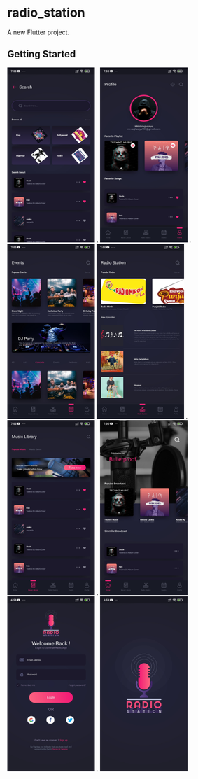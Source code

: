 # radio_station

A new Flutter project.

## Getting Started


<img src="/assets/git/0.jpeg" height="400" width="200"> . <img src="/assets/git/1.jpeg" height="400" width="200"> . <img src="/assets/git/2.jpeg" height="400" width="200">
<img src="/assets/git/3.jpeg" height="400" width="200"> . <img src="/assets/git/4.jpeg" height="400" width="200"> . <img src="/assets/git/5.jpeg" height="400" width="200">
<img src="/assets/git/6.jpeg" height="400" width="200"> . <img src="/assets/git/7.jpeg" height="400" width="200">
